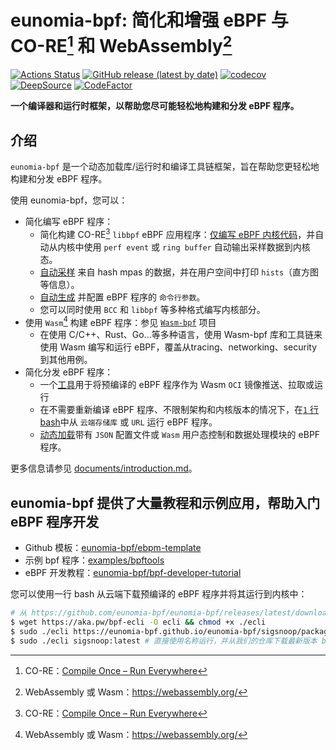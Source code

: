 # eunomia-bpf: 简化和增强 eBPF 与 CO-RE[^1] 和 WebAssembly[^2]

[![Actions Status](https://github.com/eunomia-bpf/eunomia-bpf/workflows/Ubuntu/badge.svg)](https://github.com/eunomia-bpf/eunomia-bpf/actions)
[![GitHub release (latest by date)](https://img.shields.io/github/v/release/eunomia-bpf/eunomia-bpf)](https://github.com/eunomia-bpf/eunomia-bpf/releases)
[![codecov](https://codecov.io/gh/eunomia-bpf/eunomia-bpf/branch/master/graph/badge.svg?token=YTR1M16I70)](https://codecov.io/gh/eunomia-bpf/eunomia-bpf)
[![DeepSource](https://deepsource.io/gh/eunomia-bpf/eunomia-bpf.svg/?label=active+issues&show_trend=true&token=rcSI3J1-gpwLIgZWtKZC-N6C)](https://deepsource.io/gh/eunomia-bpf/eunomia-bpf/?ref=repository-badge)
[![CodeFactor](https://www.codefactor.io/repository/github/eunomia-bpf/eunomia-bpf/badge)](https://www.codefactor.io/repository/github/eunomia-bpf/eunomia-bpf)

**一个编译器和运行时框架，以帮助您尽可能轻松地构建和分发 eBPF 程序。**

## 介绍

`eunomia-bpf` 是一个动态加载库/运行时和编译工具链框架，旨在帮助您更轻松地构建和分发 eBPF 程序。

使用 eunomia-bpf，您可以：

- 简化编写 eBPF 程序：
  - 简化构建 CO-RE[^1] `libbpf` eBPF 应用程序：[仅编写 eBPF 内核代码](https://github.com/eunomia-bpf/eunomia-bpf/tree/master/documents/introduction.md#simplify-building-co-re-libbpf-ebpf-applications)，并自动从内核中使用 `perf event` 或 `ring buffer` 自动输出采样数据到内核态。
  - [自动采样](https://github.com/eunomia-bpf/eunomia-bpf/tree/master/documents/introduction.md#automatically-sample-the-data-and-print-hists-in-userspace) 来自 hash mpas 的数据，并在用户空间中打印 `hists`（直方图等信息）。
  - [自动生成](https://github.com/eunomia-bpf/eunomia-bpf/tree/master/documents/introduction.md#automatically-generate-and-config-command-line-arguments) 并配置 eBPF 程序的 `命令行参数`。
  - 您可以同时使用 `BCC` 和 `libbpf` 等多种格式编写内核部分。
- 使用 `Wasm`[^2] 构建 eBPF 程序：参见 [`Wasm-bpf`](https://github.com/eunomia-bpf/wasm-bpf) 项目
  - 在使用 C/C++、Rust、Go…等多种语言，使用 Wasm-bpf 库和工具链来使用 Wasm 编写和运行 eBPF，覆盖从tracing、networking、security到其他用例。
- 简化分发 eBPF 程序：
  - 一个[工具](ecli/)用于将预编译的 eBPF 程序作为 Wasm `OCI` 镜像推送、拉取或运行
  - 在不需要重新编译 eBPF 程序、不限制架构和内核版本的情况下，在[`1` 行 bash](https://github.com/eunomia-bpf/eunomia-bpf/tree/master/documents/introduction.md#dynamic-load-and-run-co-re-ebpf-kernel-code-from-the-cloud-with-url-or-oci-image)中从 `云端存储库` 或 `URL` 运行 eBPF 程序。
  - [动态加载](bpf-loader)带有 `JSON` 配置文件或 `Wasm` 用户态控制和数据处理模块的 eBPF 程序。

更多信息请参见 [documents/introduction.md](https://github.com/eunomia-bpf/eunomia-bpf/tree/master/documents/introduction.md)。

[^1]: CO-RE：[Compile Once – Run Everywhere](https://facebookmicrosites.github.io/bpf/blog/2020/02/19/bpf-portability-and-co-re.html)

[^2]: WebAssembly 或 Wasm：https://webassembly.org/

## eunomia-bpf 提供了大量教程和示例应用，帮助入门 eBPF 程序开发

- Github 模板：[eunomia-bpf/ebpm-template](https://github.com/eunomia-bpf/ebpm-template)
- 示例 bpf 程序：[examples/bpftools](https://github.com/eunomia-bpf/eunomia-bpf/tree/master/examples/bpftools/)
- eBPF 开发教程：[eunomia-bpf/bpf-developer-tutorial](https://github.com/eunomia-bpf/bpf-developer-tutorial)

您可以使用一行 bash 从云端下载预编译的 eBPF 程序并将其运行到内核中：

```bash
# 从 https://github.com/eunomia-bpf/eunomia-bpf/releases/latest/download/ecli 下载 ecli 运行时
$ wget https://aka.pw/bpf-ecli -O ecli && chmod +x ./ecli
$ sudo ./ecli https://eunomia-bpf.github.io/eunomia-bpf/sigsnoop/package.json # 从 url 运行预编译的 ebpf 代码
$ sudo ./ecli sigsnoop:latest # 直接使用名称运行，并从我们的仓库下载最新版本 bpf 工具
```
